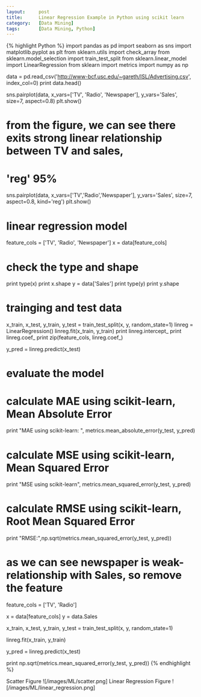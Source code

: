 ```yaml
---
layout:     post
title:      Linear Regression Example in Python using scikit learn
category:   [Data Mining] 
tags:		[Data Mining, Python]
---
```


{% highlight Python %}
import pandas as pd
import seaborn as sns
import matplotlib.pyplot as plt
from sklearn.utils import check_array
from sklearn.model_selection import train_test_split
from sklearn.linear_model import LinearRegression
from sklearn import metrics
import numpy as np


data = pd.read_csv('http://www-bcf.usc.edu/~gareth/ISL/Advertising.csv', index_col=0)
print data.head()

sns.pairplot(data, x_vars=['TV', 'Radio', 'Newspaper'], y_vars='Sales', size=7, aspect=0.8)
plt.show()

# from the figure, we can see there exits strong linear relationship between TV and sales,
# 'reg' 95%
sns.pairplot(data, x_vars=['TV','Radio','Newspaper'], y_vars='Sales', size=7, aspect=0.8, kind='reg')
plt.show()

# linear regression model
feature_cols = ['TV', 'Radio', 'Newspaper']
x = data[feature_cols]
# check the type and shape
print type(x)
print x.shape
y = data['Sales']
print type(y)
print y.shape

# trainging and test data
x_train, x_test, y_train, y_test = train_test_split(x, y, random_state=1)
linreg = LinearRegression()
linreg.fit(x_train, y_train)
print linreg.intercept_
print linreg.coef_
print zip(feature_cols, linreg.coef_)

y_pred = linreg.predict(x_test)

# evaluate the model
# calculate MAE using scikit-learn, Mean Absolute Error
print "MAE using scikit-learn: ", metrics.mean_absolute_error(y_test, y_pred)
# calculate MSE using scikit-learn, Mean Squared Error
print "MSE using scikit-learn", metrics.mean_squared_error(y_test, y_pred)
# calculate RMSE using scikit-learn, Root Mean Squared Error
print "RMSE:",np.sqrt(metrics.mean_squared_error(y_test, y_pred))


# as we can see newspaper is weak-relationship with Sales, so remove the feature
feature_cols = ['TV', 'Radio']

x = data[feature_cols]
y = data.Sales

x_train, x_test, y_train, y_test = train_test_split(x, y, random_state=1)

linreg.fit(x_train, y_train)

y_pred = linreg.predict(x_test)

print np.sqrt(metrics.mean_squared_error(y_test, y_pred))
{% endhighlight %}

Scatter Figure
![/images/ML/scatter.png]
Linear Regression Figure
![/images/ML/linear_regression.png]